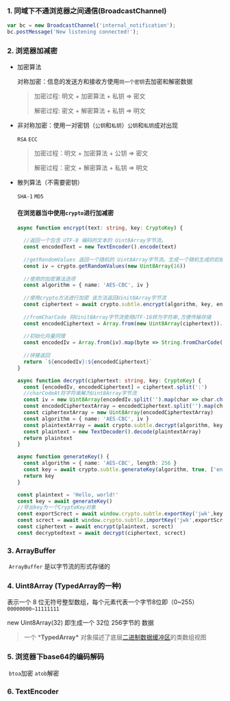 ### 1. 同域下不通浏览器之间通信(BroadcastChannel)

```js
var bc = new BroadcastChannel('internal_notification');
bc.postMessage('New listening connected!');
```

### 2. 浏览器加减密

- 加密算法

  对称加密：信息的发送方和接收方使用`同一个密钥`去加密和解密数据 

  > 加密过程: 明文 + 加密算法 + 私钥 => 密文
  >
  > 解密过程: 密文 + 解密算法 + 私钥 => 明文

- 非对称加密：使用一对密钥（`公钥`和`私钥`）`公钥`和`私钥`成对出现  

	`RSA` `ECC`

  > 加密过程：明文 + 加密算法 + 公钥 => 密文
  >
  > 解密过程：密文 + 解密算法 + 私钥 => 明文

- 散列算法（不需要密钥）

  `SHA-1` `MD5`
  
  #### 在浏览器当中使用`crypto`进行加减密
  
  ```typescript
  async function encrypt(text: string, key: CryptoKey) {
      
    //返回一个包含 UTF-8 编码的文本的 Uint8Array字节流。
    const encodedText = new TextEncoder().encode(text)
    
    //getRandomValues 返回一个随机的 Uint8Array字节流。生成一个随机生成的初始化向量IV
    const iv = crypto.getRandomValues(new Uint8Array(16))
    
    //使用的加密算法选项
    const algorithm = { name: 'AES-CBC', iv }
    
    //使用crypto方法进行加密 该方法返回Uinit8Array字节流
    const ciphertext = await crypto.subtle.encrypt(algorithm, key, encodedText)
    
    //fromCharCode 将Uinit8Array字节流使用UTF-16转为字符串,方便传输存储
    const encodedCiphertext = Array.from(new Uint8Array(ciphertext)).map(byte => String.fromCharCode(byte)).join('')
    
    //初始化向量同理
    const encodedIv = Array.from(iv).map(byte => String.fromCharCode(byte)).join('')
    
    //拼接返回
    return `${encodedIv}:${encodedCiphertext}`
  }
  
  async function decrypt(ciphertext: string, key: CryptoKey) {
    const [encodedIv, encodedCiphertext] = ciphertext.split(':')
    //charCodeAt将字符串解为Uint8Array字节流
    const iv = new Uint8Array(encodedIv.split('').map(char => char.charCodeAt(0)))
    const encodedCiphertextArray = encodedCiphertext.split('').map(char => char.charCodeAt(0))
    const ciphertextArray = new Uint8Array(encodedCiphertextArray)
    const algorithm = { name: 'AES-CBC', iv }
    const plaintextArray = await crypto.subtle.decrypt(algorithm, key, ciphertextArray)
    const plaintext = new TextDecoder().decode(plaintextArray)
    return plaintext
  }
  
  async function generateKey() {
    const algorithm = { name: 'AES-CBC', length: 256 }
    const key = await crypto.subtle.generateKey(algorithm, true, ['encrypt', 'decrypt'])
    return key
  }
  
  const plaintext = 'Hello, world!'
  const key = await generateKey()
  //导出key为一个CryptoKey对象
  const exportScrect = await window.crypto.subtle.exportKey('jwk',key)
  const screct = await window.crypto.subtle.importKey('jwk',exportScrect,{name: 'AES-CBC'},true,['encrypt', 'decrypt'])
  const ciphertext = await encrypt(plaintext, screct)
  const decryptedtext = await decrypt(ciphertext, screct)
  ```
  
  

### 3. ArrayBuffer

​	`ArrayBuffer` 是以字节流的形式存储的

### 4. Uint8Array (TypedArray的一种)

表示一个 8 位无符号整型数组，每个元素代表一个字节8位即（0~255）`00000000~11111111`

 new Uint8Array(32) 即生成一个 32位 256字节的 数据

> 一个 ***TypedArray\*** 对象描述了底层[二进制数据缓冲区](https://developer.mozilla.org/zh-CN/docs/Web/JavaScript/Reference/Global_Objects/ArrayBuffer)的类数组视图

### 5. 浏览器下base64的编码解码

​	`btoa`加密 `atob`解密

### 6. TextEncoder

​	